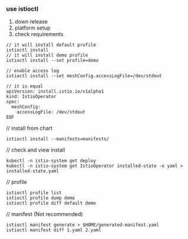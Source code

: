 ### use istioctl
1. down release 
2. platform setup
3. check requirements
```
// it will install default profile
istioctl install
// it will install demo profile
istioctl install --set profile=demo

// enable access log 
istioctl install --set meshConfig.accessLogFile=/dev/stdout

// it is equal
apiVersion: install.istio.io/v1alpha1
kind: IstioOperator
spec:
  meshConfig:
    accessLogFile: /dev/stdout
EOF
```
// install from chart
```
istioctl install --manifests=manifests/
```

// check and view install
```
kubectl -n istio-system get deploy
kubectl -n istio-system get IstioOperator installed-state -o yaml > installed-state.yaml
```

// profile 
```
istioctl profile list
istioctl profile dump demo
istioctl profile diff default demo
```

// manifest (Not recommended)
```
istioctl manifest generate > $HOME/generated-manifest.yaml
istioctl manifest diff 1.yaml 2.yaml
```
